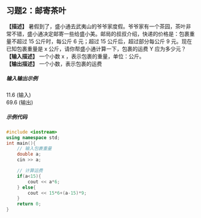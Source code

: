 ## 习题2：邮寄茶叶
**【描述】**  暑假到了，盛小通去武夷山的爷爷家度假。爷爷家有一个茶园，茶叶非常不错，盛小通决定邮寄一些给盛小美。邮局的叔叔介绍，快递的价格是：包裹重量不超过 15 公斤时，每公斤 6 元；超过 15 公斤后，超过部分每公斤 9 元。现在已知包裹重量是 x 公斤，请你帮盛小通计算一下，包裹的运费 Y 应为多少元？<br/>
**【输入描述】**  一个小数 x ，表示包裹的重量，单位：公斤。<br/>
**【输出描述】**  一个小数，表示包裹的运费<br/>

##### 输入输出示例

<RunningResult>
11.6 (输入)<br/>
69.6 (输出)<br/>
</RunningResult>

##### 示例代码

<PasswordProtected>

```cpp
#include <iostream>
using namespace std;
int main(){
    // 输入包裹重量
    double a;
    cin >> a;

    // 计算运费
    if(a<15){
        cout << a*6;
    } else{
        cout << 15*6+(a-15)*9;
    }
    return 0;
}
```

</PasswordProtected>